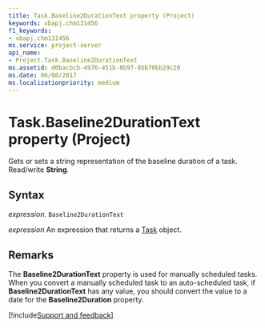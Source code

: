 ```yaml
---
title: Task.Baseline2DurationText property (Project)
keywords: vbapj.chm131456
f1_keywords:
- vbapj.chm131456
ms.service: project-server
api_name:
- Project.Task.Baseline2DurationText
ms.assetid: d0bacbcb-4976-451b-8b97-8bb70bb29c20
ms.date: 06/08/2017
ms.localizationpriority: medium
---
```



# Task.Baseline2DurationText property (Project)

Gets or sets a string representation of the baseline duration of a task. Read/write **String**.


## Syntax

_expression_. `Baseline2DurationText`

 _expression_ An expression that returns a [Task](./Project.Task.md) object.


## Remarks

The **Baseline2DurationText** property is used for manually scheduled tasks. When you convert a manually scheduled task to an auto-scheduled task, if **Baseline2DurationText** has any value, you should convert the value to a date for the **Baseline2Duration** property.

[!include[Support and feedback](~/includes/feedback-boilerplate.md)]